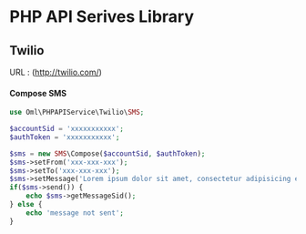 PHP API Serives Library
=============


Twilio 
------
URL : (http://twilio.com/)

#### Compose SMS
```php
use Oml\PHPAPIService\Twilio\SMS;

$accountSid = 'xxxxxxxxxxx';
$authToken = 'xxxxxxxxxxx';

$sms = new SMS\Compose($accountSid, $authToken);
$sms->setFrom('xxx-xxx-xxx');
$sms->setTo('xxx-xxx-xxx');
$sms->setMessage('Lorem ipsum dolor sit amet, consectetur adipisicing elit.');
if($sms->send()) {
	echo $sms->getMessageSid();
} else {
	echo 'message not sent';
}
```
